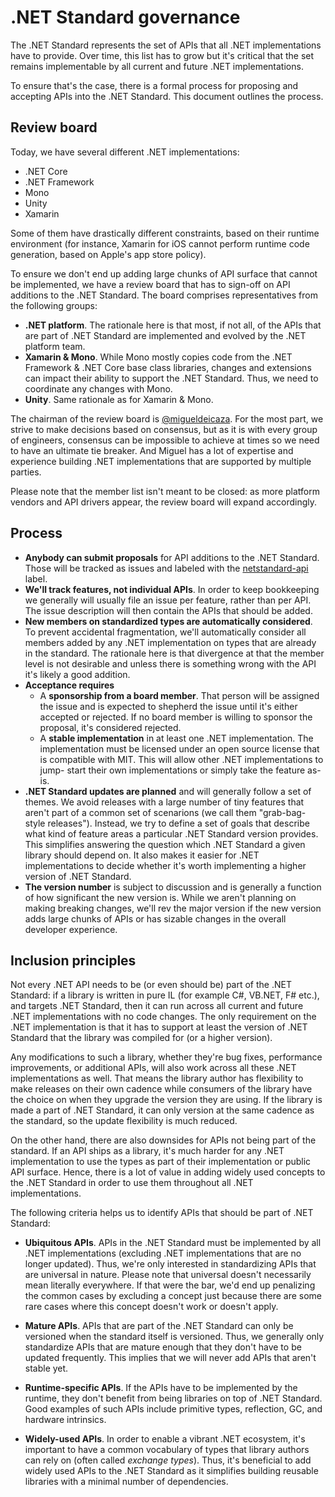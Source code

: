 # .NET Standard governance

The .NET Standard represents the set of APIs that all .NET implementations have
to provide. Over time, this list has to grow but it's critical that the set
remains implementable by all current and future .NET implementations.

To ensure that's the case, there is a formal process for proposing and accepting
APIs into the .NET Standard. This document outlines the process.

## Review board

Today, we have several different .NET implementations:

* .NET Core
* .NET Framework
* Mono
* Unity
* Xamarin

Some of them have drastically different constraints, based on their runtime
environment (for instance, Xamarin for iOS cannot perform runtime code
generation, based on Apple's app store policy).

To ensure we don't end up adding large chunks of API surface that cannot be
implemented, we have a review board that has to sign-off on API additions to the
.NET Standard. The board comprises representatives from the following groups:

  * **.NET platform**. The rationale here is that most, if not all, of the APIs
    that are part of .NET Standard are implemented and evolved by the .NET
    platform team.
  * **Xamarin & Mono**. While Mono mostly copies code from the .NET Framework &
    .NET Core base class libraries, changes and extensions can impact their
    ability to support the .NET Standard. Thus, we need to coordinate any
    changes with Mono.
  * **Unity**. Same rationale as for Xamarin & Mono.

The chairman of the review board is [@migueldeicaza](https://github.com/migueldeicaza).
For the most part, we strive to make decisions based on consensus, but as it is
with every group of engineers, consensus can be impossible to achieve at times
so we need to have an ultimate tie breaker. And Miguel has a lot of expertise
and experience building .NET implementations that are supported by multiple
parties.

Please note that the member list isn't meant to be closed: as more platform
vendors and API drivers appear, the review board will expand accordingly.

## Process

* **Anybody can submit proposals** for API additions to the .NET Standard.
  Those will be tracked as issues and labeled with the [netstandard-api] label.
* **We'll track features, not individual APIs**. In order to keep bookkeeping we
  generally will usually file an issue per feature, rather than per API. The
  issue description will then contain the APIs that should be added.
* **New members on standardized types are automatically considered**. To prevent
  accidental fragmentation, we'll automatically consider all members added by
  any .NET implementation on types that are already in the standard. The
  rationale here is that divergence at that the member level is not desirable
  and unless there is something wrong with the API it's likely a good addition.
* **Acceptance requires**
  - A **sponsorship from a board member**. That person will be assigned the
    issue and is expected to shepherd the issue until it's either accepted or
    rejected. If no board member is willing to sponsor the proposal, it's
    considered rejected.
  - A **stable implementation** in at least one .NET implementation. The
    implementation must be licensed under an open source license that is
    compatible with MIT. This will allow other .NET implementations to jump-
    start their own implementations or simply take the feature as-is.
* **.NET Standard updates are planned** and will generally follow a set of
  themes. We avoid releases with a large number of tiny features that aren't
  part of a common set of scenarions (we call them "grab-bag-style releases").
  Instead, we try to define a set of goals that describe what kind of feature
  areas a particular .NET Standard version provides. This simplifies answering
  the question which .NET Standard a given library should depend on. It also
  makes it easier for .NET implementations to decide whether it's worth
  implementing a higher version of .NET Standard.
* **The version number** is subject to discussion and is generally a function of
  how significant the new version is. While we aren't planning on making
  breaking changes, we'll rev the major version if the new version adds large
  chunks of APIs or has sizable changes in the overall developer experience.

[netstandard-api]: https://github.com/dotnet/standard/issues?q=is%3Aopen+is%3Aissue+label%3Anetstandard-api

## Inclusion principles

Not every .NET API needs to be (or even should be) part of the .NET Standard:
if a library is written in pure IL (for example C#, VB.NET, F# etc.), and
targets .NET Standard, then it can run across all current and future .NET
implementations with no code changes. The only requirement on the .NET
implementation is that it has to support at least the version of .NET Standard
that the library was compiled for (or a higher version).

Any modifications to such a library, whether they're bug fixes, performance
improvements, or additional APIs, will also work across all these .NET
implementations as well. That means the library author has flexibility to make
releases on their own cadence while consumers of the library have the choice on
when they upgrade the version they are using. If the library is made a part of
.NET Standard, it can only version at the same cadence as the standard, so the
update flexibility is much reduced.

On the other hand, there are also downsides for APIs not being part of the
standard. If an API ships as a library, it's much harder for any .NET
implementation to use the types as part of their implementation or public API
surface. Hence, there is a lot of value in adding widely used concepts to the
.NET Standard in order to use them throughout all .NET implementations.

The following criteria helps us to identify APIs that should be part of .NET
Standard:

* **Ubiquitous APIs**. APIs in the .NET Standard must be implemented by all .NET
  implementations (excluding .NET implementations that are no longer updated).
  Thus, we're only interested in standardizing APIs that are universal in
  nature. Please note that universal doesn't necessarily mean literally
  everywhere. If that were the bar, we'd end up penalizing the common cases by
  excluding a concept just because there are some rare cases where this concept
  doesn't work or doesn't apply.

* **Mature APIs**. APIs that are part of the .NET Standard can only be versioned
  when the standard itself is versioned. Thus, we generally only standardize
  APIs that are mature enough that they don't have to be updated frequently.
  This implies that we will never add APIs that aren't stable yet.

* **Runtime-specific APIs**. If the APIs have to be implemented by the runtime,
  they don't benefit from being libraries on top of .NET Standard. Good examples
  of such APIs include primitive types, reflection, GC, and hardware intrinsics.

* **Widely-used APIs**. In order to enable a vibrant .NET ecosystem, it's
  important to have a common vocabulary of types that library authors can rely
  on (often called *exchange types*). Thus, it's beneficial to add widely used
  APIs to the .NET Standard as it simplifies building reusable libraries with a
  minimal number of dependencies.